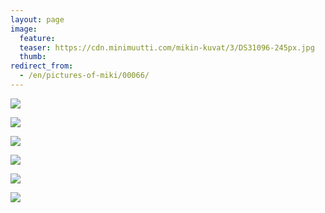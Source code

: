 ```yaml
---
layout: page
image:
  feature:
  teaser: https://cdn.minimuutti.com/mikin-kuvat/3/DS31096-245px.jpg
  thumb:
redirect_from:
  - /en/pictures-of-miki/00066/
---
```


![](https://cdn.minimuutti.com/mikin-kuvat/3/DS31063-800px.jpg)

![](https://cdn.minimuutti.com/mikin-kuvat/3/DS31075-800px.jpg)

![](https://cdn.minimuutti.com/mikin-kuvat/3/DS31083-800px.jpg)

![](https://cdn.minimuutti.com/mikin-kuvat/3/DS31090-800px.jpg)

![](https://cdn.minimuutti.com/mikin-kuvat/3/DS31095-800px.jpg)

![](https://cdn.minimuutti.com/mikin-kuvat/3/DS31097-800px.jpg)
